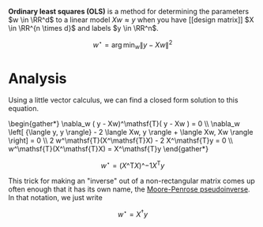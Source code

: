 **Ordinary least squares (OLS)** is a method for determining the parameters $w \in \RR^d$ to a linear model $Xw \approx y$ when you have [[design matrix]] $X \in \RR^{n \times d}$ and labels $y \in \RR^n$.

$$
w^\star = \arg\min_w \lVert y - Xw \rVert^2
$$

# Analysis

Using a little vector calculus, we can find a closed form solution to this equation.

\begin{gather\*}
\nabla_w ( y - Xw)^\mathsf{T}( y - Xw ) = 0 \\\\
\nabla_w \left[ {\langle y, y \rangle} - 2 \langle Xw, y \rangle +  \langle Xw, Xw \rangle \right] = 0 \\\\
2 w\^\mathsf{T}(X^\mathsf{T}X) - 2 X^\mathsf{T}y = 0 \\\\
w\^\mathsf{T}(X^\mathsf{T}X)  = X^\mathsf{T}y
\end{gather\*}

$$
w^\star = (X\^\mathsf{T}X)\^{-1}X^\mathsf{T}y \tag{OLS Solution}
$$

This trick for making an "inverse" out of a non-rectangular matrix comes up often enough that it has its own name, the [Moore-Penrose pseudoinverse](https://www.wikiwand.com/en/Moore%E2%80%93Penrose_inverse). In that notation, we just write

$$
w^\star = X^\dagger y
$$